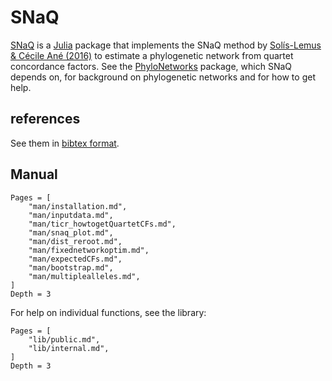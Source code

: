 # SNaQ

[SNaQ](https://github.com/JuliaPhylo/SNaQ.jl) is a [Julia](http://julialang.org)
package that implements the SNaQ method by
[Solís-Lemus & Cécile Ané (2016)](https://doi.org/10.1371/journal.pgen.1005896)
to estimate a phylogenetic network from quartet concordance factors.
See the [PhyloNetworks](https://github.com/JuliaPhylo/PhyloNetworks.jl)
package, which SNaQ depends on, for background on phylogenetic networks
and for how to get help.

## references

See them in
[bibtex format](https://github.com/juliaphylo/SNaQ.jl/blob/master/CITATION.bib).

## Manual

```@contents
Pages = [
    "man/installation.md",
    "man/inputdata.md",
    "man/ticr_howtogetQuartetCFs.md",
    "man/snaq_plot.md",
    "man/dist_reroot.md",
    "man/fixednetworkoptim.md",
    "man/expectedCFs.md",
    "man/bootstrap.md",
    "man/multiplealleles.md",
]
Depth = 3
```

For help on individual functions, see the library:

```@contents
Pages = [
    "lib/public.md",
    "lib/internal.md",
]
Depth = 3
```
